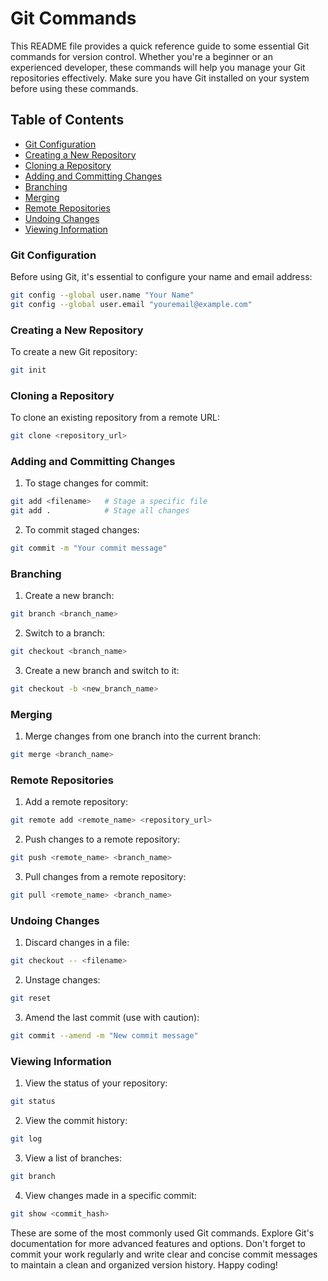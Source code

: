 # Git Commands

This README file provides a quick reference guide to some essential Git commands for version control. Whether you're a beginner or an experienced developer, these commands will help you manage your Git repositories effectively. Make sure you have Git installed on your system before using these commands.

## Table of Contents
- [Git Configuration](#git-configuration)
- [Creating a New Repository](#creating-a-new-repository)
- [Cloning a Repository](#cloning-a-repository)
- [Adding and Committing Changes](#adding-and-committing-changes)
- [Branching](#branching)
- [Merging](#merging)
- [Remote Repositories](#remote-repositories)
- [Undoing Changes](#undoing-changes)
- [Viewing Information](#viewing-information)

### Git Configuration

Before using Git, it's essential to configure your name and email address:

```bash
git config --global user.name "Your Name"
git config --global user.email "youremail@example.com"
```

### Creating a New Repository

To create a new Git repository:

```bash
git init
```

### Cloning a Repository

To clone an existing repository from a remote URL:

```bash
git clone <repository_url>
```

### Adding and Committing Changes

1. To stage changes for commit:

```bash
git add <filename>   # Stage a specific file
git add .            # Stage all changes
```

2. To commit staged changes:

```bash
git commit -m "Your commit message"
```

### Branching

1. Create a new branch:

```bash
git branch <branch_name>
```

2. Switch to a branch:

```bash
git checkout <branch_name>
```

3. Create a new branch and switch to it:

```bash
git checkout -b <new_branch_name>
```

### Merging

1. Merge changes from one branch into the current branch:

```bash
git merge <branch_name>
```

### Remote Repositories

1. Add a remote repository:

```bash
git remote add <remote_name> <repository_url>
```

2. Push changes to a remote repository:

```bash
git push <remote_name> <branch_name>
```

3. Pull changes from a remote repository:

```bash
git pull <remote_name> <branch_name>
```

### Undoing Changes

1. Discard changes in a file:

```bash
git checkout -- <filename>
```

2. Unstage changes:

```bash
git reset
```

3. Amend the last commit (use with caution):

```bash
git commit --amend -m "New commit message"
```

### Viewing Information

1. View the status of your repository:

```bash
git status
```

2. View the commit history:

```bash
git log
```

3. View a list of branches:

```bash
git branch
```

4. View changes made in a specific commit:

```bash
git show <commit_hash>
```

These are some of the most commonly used Git commands. Explore Git's documentation for more advanced features and options. Don't forget to commit your work regularly and write clear and concise commit messages to maintain a clean and organized version history. Happy coding!
